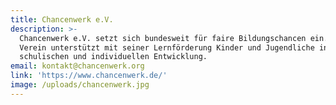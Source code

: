 ```yaml
---
title: Chancenwerk e.V.
description: >-
  Chancenwerk e.V. setzt sich bundesweit für faire Bildungschancen ein. Der
  Verein unterstützt mit seiner Lernförderung Kinder und Jugendliche in ihrer
  schulischen und individuellen Entwicklung.
email: kontakt@chancenwerk.org
link: 'https://www.chancenwerk.de/'
image: /uploads/chancenwerk.jpg
---
```


